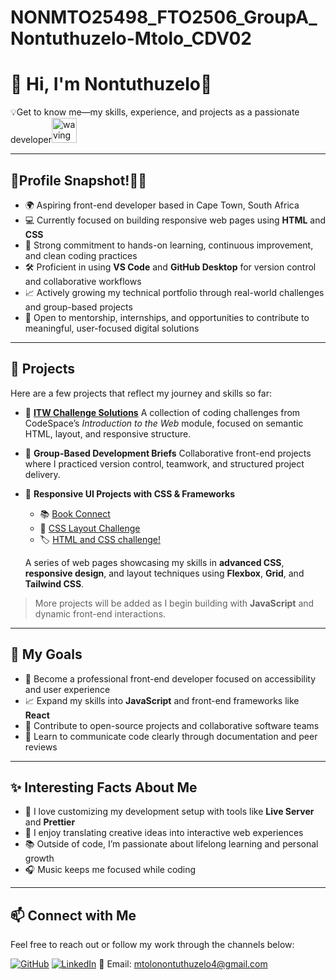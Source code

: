 # NONMTO25498_FTO2506_GroupA_Nontuthuzelo-Mtolo_CDV02
# 👋 Hi, I'm Nontuthuzelo🙂

💡Get to know me—my skills, experience, and projects as a passionate developer<img src="https://i.pinimg.com/originals/b9/37/12/b9371273ae94a946e92074d1b9696680.gif" alt="waving hand" width="40" height="40">

---

## 🎯Profile Snapshot!🙋‍♀️

- 🌍 Aspiring front-end developer based in Cape Town, South Africa
- 💻 Currently focused on building responsive web pages using **HTML** and **CSS**
- 🧠 Strong commitment to hands-on learning, continuous improvement, and clean coding practices
- 🛠️ Proficient in using **VS Code** and **GitHub Desktop** for version control and collaborative workflows
- 📈 Actively growing my technical portfolio through real-world challenges and group-based projects
- 🤝 Open to mentorship, internships, and opportunities to contribute to meaningful, user-focused digital solutions

---

## 💼 Projects

Here are a few projects that reflect my journey and skills so far:

- 🔗 **[ITW Challenge Solutions](https://github.com/NontuthuzeloM24/NONMTO25498_FTO2506_GroupA_Nontuthuzelo-Mtolo_SDF02)**
  A collection of coding challenges from CodeSpace’s *Introduction to the Web* module, focused on semantic HTML, layout, and responsive structure.

- 🤝 **Group-Based Development Briefs**
  Collaborative front-end projects where I practiced version control, teamwork, and structured project delivery.

- 🎨 **Responsive UI Projects with CSS & Frameworks**
  - 📚 [Book Connect](https://github.com/NontuthuzeloM24/sdf-book-connect)
  - 🧱 [CSS Layout Challenge](https://github.com/NontuthuzeloM24/NONMTO25498_FTO2506_GroupA_Nontuthuzelo-Mtolo_SDF03)
  - 🏷️ [HTML and CSS challenge!](https://github.com/NontuthuzeloM24/NONMTO25498_FTO2506_GroupA_Nontuthuzelo-Mtolo_SDF04)
 
  A series of web pages showcasing my skills in **advanced CSS**, **responsive design**, and layout techniques using **Flexbox**, **Grid**, and **Tailwind CSS**.

> More projects will be added as I begin building with **JavaScript** and dynamic front-end interactions.

---

## 🎯 My Goals

- 🚀 Become a professional front-end developer focused on accessibility and user experience
- 📈 Expand my skills into **JavaScript** and front-end frameworks like **React**
- 🤝 Contribute to open-source projects and collaborative software teams
- 💬 Learn to communicate code clearly through documentation and peer reviews

---

## ✨ Interesting Facts About Me

- 🔌 I love customizing my development setup with tools like **Live Server** and **Prettier**
- 🎨 I enjoy translating creative ideas into interactive web experiences
- 📚 Outside of code, I’m passionate about lifelong learning and personal growth
- 🎧 Music keeps me focused while coding

---

## 📫 Connect with Me

Feel free to reach out or follow my work through the channels below:

[![GitHub](https://img.shields.io/badge/-GitHub-181717?style=flat&logo=github&logoColor=white)](https://github.com/NontuthuzeloM24) 
[![LinkedIn](https://img.shields.io/badge/-LinkedIn-blue?style=flat&logo=linkedin&logoColor=white)](https://www.linkedin.com/in/nontuthuzelo-mtolo-877b34237)
📧 Email: [mtolonontuthuzelo4@gmail.com](mailto:mtolonontuthuzelo4@gmail.com)
